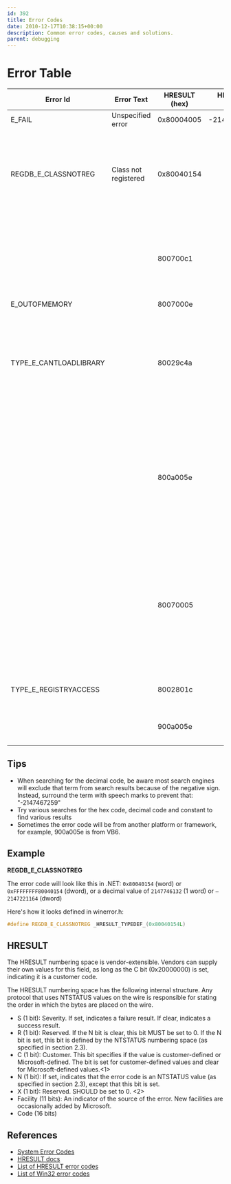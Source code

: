 ```yaml
---
id: 392
title: Error Codes
date: 2010-12-17T10:38:15+00:00
description: Common error codes, causes and solutions.
parent: debugging
---
```


# Error Table

| Error Id | Error Text | HRESULT (hex) | HRESULT (dec) | Description | Solutions | More Info  |
|----------|------------|---------------|---------------|-------------|-----------|------------| 
| E_FAIL   | Unspecified error | 0x80004005 | -2147467259 |  |  |  |
| REGDB_E_CLASSNOTREG | Class not registered | 0x80040154 |  | Class not registered | The COM library is not registered. Find what DLL defines the class ID in the rest of the error message, and register it. 	 
|        |  | 800700c1 | | Mixing 32/64 problem? Compile to x86 instead of All Platforms for .NET assembly |
| E_OUTOFMEMORY | | 8007000e 	  	  	  	 
| TYPE_E_CANTLOADLIBRARY |  | 80029c4a |  | The type library or DLL could not be loaded 	Type library not found, or maybe missing dependency loaded using LoadLibrary? 	 
|  |  | 800a005e |  | Invalid use of Null 	Probably coming from a VB6 COM DLL, where a Null value is being used improperly (i.e., something is Null that shouldn't be) 	 
|  |  | 80070005 |  |  | Permissions problem when registering DLL? Make sure you are in an elevated command prompt when trying to register (Administrator in the command window) 	 
| TYPE_E_REGISTRYACCESS |  | 8002801c |  | Error accessing the OLE registry 	  	 
|          |             | 900a005e |  |  A VB6 result error code (more info needed) 	  

## Tips

* When searching for the decimal code, be aware most search engines will exclude that term from search results because of the negative sign. Instead, surround the term with speech marks to prevent that: "-2147467259"   
* Try various searches for the hex code, decimal code and constant to find various results   
* Sometimes the error code will be from another platform or framework, for example, 900a005e is from VB6.

## Example

**REGDB_E_CLASSNOTREG**

The error code will look like this in .NET: `0x80040154` (word) or `0xFFFFFFFF80040154` (dword), or a decimal value of `2147746132` (1 word) or `–2147221164` (dword)

Here's how it looks defined in winerror.h:

```cpp
#define REGDB_E_CLASSNOTREG _HRESULT_TYPEDEF_(0x80040154L)
```

## HRESULT

The HRESULT numbering space is vendor-extensible. Vendors can supply their own values for this field, as long as the C bit (0x20000000) is set, indicating it is a customer code.

The HRESULT numbering space has the following internal structure. Any protocol that uses NTSTATUS values on the wire is responsible for stating the order in which the bytes are placed on the wire.

* S (1 bit): Severity. If set, indicates a failure result. If clear, indicates a success result.
* R (1 bit): Reserved. If the N bit is clear, this bit MUST be set to 0. If the N bit is set, this bit is defined by the NTSTATUS numbering space (as specified in section 2.3).
* C (1 bit): Customer. This bit specifies if the value is customer-defined or Microsoft-defined. The bit is set for customer-defined values and clear for Microsoft-defined values.<1>
* N (1 bit): If set, indicates that the error code is an NTSTATUS value (as specified in section 2.3), except that this bit is set.
* X (1 bit):  Reserved.  SHOULD be set to 0. <2>
* Facility (11 bits): An indicator of the source of the error. New facilities are occasionally added by Microsoft.
* Code (16 bits)

## References

* [System Error Codes](https://docs.microsoft.com/windows/win32/debug/system-error-codes)
* [HRESULT docs](https://msdn.microsoft.com/library/cc231198.aspx)
* [List of HRESULT error codes](https://docs.microsoft.com/openspecs/windows_protocols/ms-erref/705fb797-2175-4a90-b5a3-3918024b10b8)
* [List of Win32 error codes](https://docs.microsoft.com/openspecs/windows_protocols/ms-erref/18d8fbe8-a967-4f1c-ae50-99ca8e491d2d)